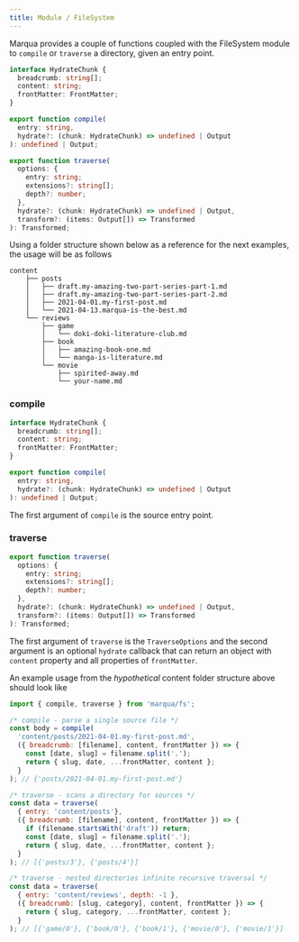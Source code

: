 ```yaml
---
title: Module / FileSystem
---
```


Marqua provides a couple of functions coupled with the FileSystem module to `compile` or `traverse` a directory, given an entry point.

```typescript
interface HydrateChunk {
  breadcrumb: string[];
  content: string;
  frontMatter: FrontMatter;
}

export function compile(
  entry: string,
  hydrate?: (chunk: HydrateChunk) => undefined | Output
): undefined | Output;

export function traverse(
  options: {
    entry: string;
    extensions?: string[];
    depth?: number;
  },
  hydrate?: (chunk: HydrateChunk) => undefined | Output,
  transform?: (items: Output[]) => Transformed
): Transformed;
```

Using a folder structure shown below as a reference for the next examples, the usage will be as follows

```
content
    ├── posts
    │   ├── draft.my-amazing-two-part-series-part-1.md
    │   ├── draft.my-amazing-two-part-series-part-2.md
    │   ├── 2021-04-01.my-first-post.md
    │   └── 2021-04-13.marqua-is-the-best.md
    └── reviews
        ├── game
        │   └── doki-doki-literature-club.md
        ├── book
        │   ├── amazing-book-one.md
        │   └── manga-is-literature.md
        └── movie
            ├── spirited-away.md
            └── your-name.md
```

### compile

```typescript
interface HydrateChunk {
  breadcrumb: string[];
  content: string;
  frontMatter: FrontMatter;
}

export function compile(
  entry: string,
  hydrate?: (chunk: HydrateChunk) => undefined | Output
): undefined | Output;
```

The first argument of `compile` is the source entry point.

### traverse

```typescript
export function traverse(
  options: {
    entry: string;
    extensions?: string[];
    depth?: number;
  },
  hydrate?: (chunk: HydrateChunk) => undefined | Output,
  transform?: (items: Output[]) => Transformed
): Transformed;
```

The first argument of `traverse` is the `TraverseOptions` and the second argument is an optional `hydrate` callback that can return an object with `content` property and all properties of `frontMatter`.

An example usage from the *hypothetical* content folder structure above should look like

```javascript
import { compile, traverse } from 'marqua/fs';

/* compile - parse a single source file */
const body = compile(
  'content/posts/2021-04-01.my-first-post.md',
  ({ breadcrumb: [filename], content, frontMatter }) => {
    const [date, slug] = filename.split('.');
    return { slug, date, ...frontMatter, content };
  }
); // {'posts/2021-04-01.my-first-post.md'}

/* traverse - scans a directory for sources */
const data = traverse(
  { entry: 'content/posts'},
  ({ breadcrumb: [filename], content, frontMatter }) => {
    if (filename.startsWith('draft')) return;
    const [date, slug] = filename.split('.');
    return { slug, date, ...frontMatter, content };
  }
); // [{'posts/3'}, {'posts/4'}]

/* traverse - nested directories infinite recursive traversal */
const data = traverse(
  { entry: 'content/reviews', depth: -1 },
  ({ breadcrumb: [slug, category], content, frontMatter }) => {
    return { slug, category, ...frontMatter, content };
  }
); // [{'game/0'}, {'book/0'}, {'book/1'}, {'movie/0'}, {'movie/1'}]
```
